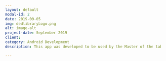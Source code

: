 ```yaml
---
layout: default
modal-id: 2
date: 2019-09-05
img: dedlibraryLogo.png
alt: image-alt
project-date: September 2019
client: 
category: Android Development
description: This app was developed to be used by the Master of the table RPG Dungeons and Dragons. The master can find the monster needed or random it. The information showed in the app are the page and the name of the book where the monster is. Technologies and tools used: Java (Android SDK) | Android Studio | Firebase | Git - GitLab | MVC | Kanban | AdobeXd

---
```

